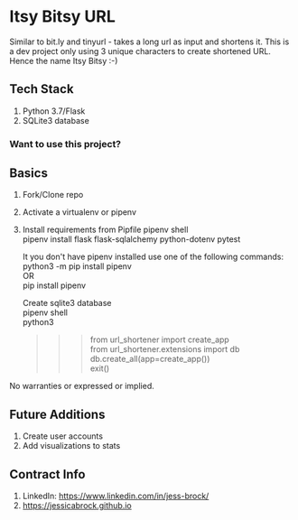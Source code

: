 # Itsy Bitsy URL

Similar to bit.ly and tinyurl - takes a long url as input and shortens it.
This is a dev project only using 3 unique characters to create shortened URL.
Hence the name Itsy Bitsy :-)


## Tech Stack
1. Python 3.7/Flask
1. SQLite3 database

### Want to use this project?

## Basics

1. Fork/Clone repo
1. Activate a virtualenv or pipenv
1. Install requirements from Pipfile
    pipenv shell<br>
    pipenv install flask flask-sqlalchemy python-dotenv pytest

    It you don't have pipenv installed use one of the following commands:<br/>
        python3 -m pip install pipenv<br/>
        OR<br/>
        pip install pipenv<br/>

    Create sqlite3 database<br>
    pipenv shell<br>
    python3<br>
    >>> from url_shortener import create_app<br>
    >>> from url_shortener.extensions import db<br>
    >>> db.create_all(app=create_app())<br>
    >>> exit()


No warranties or expressed or implied.

## Future Additions

1. Create user accounts
2. Add visualizations to stats

## Contract Info

1. LinkedIn: https://www.linkedin.com/in/jess-brock/
1. https://jessicabrock.github.io
